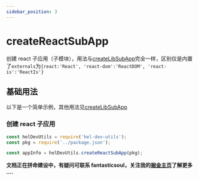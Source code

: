 ```yaml
---
sidebar_position: 3
---
```


# createReactSubApp

创建 react 子应用（子模块），用法与[createLibSubApp](docs/api/hel-dev-utils/create-lib-sub-app)完全一样，区别仅是内置了`externals`为`{react:'React', 'react-dom':'ReactDOM', 'react-is':'ReactIs'}`

## 基础用法

以下是一个简单示例，其他用法见[createLibSubApp](docs/api/hel-dev-utils/create-lib-sub-app)

### 创建 react 子应用

```ts
const helDevUtils = require('hel-dev-utils');
const pkg = require('../package.json');

const appInfo = helDevUtils.createReactSubApp(pkg);
```

**文档正在拼命建设中，有疑问可联系 fantasticsoul，关注我的[掘金主页](https://juejin.cn/user/1732486056649880/posts)了解更多 ....**
